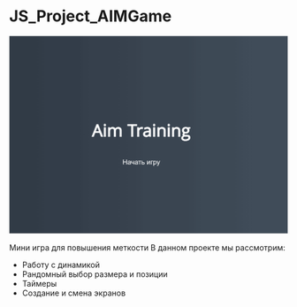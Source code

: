 # JS_Project_AIMGame
![Alt text](https://github.com/DreamLife37/JS_Project_AIMGame/blob/main/AIMGame.gif)

Мини игра для повышения меткости
В данном проекте мы рассмотрим:
- Работу с динамикой
- Рандомный выбор размера и позиции 
- Таймеры
- Создание и смена экранов
